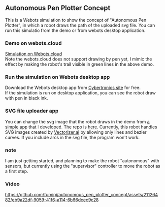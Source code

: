 ## Autonomous Pen Plotter Concept
This is a Webots simulation to show the concept of "Autonomous Pen Plotter", in which a robot draws the path of the uploaded svg file. You can run this simulatio from the demo or from webots desktop application.

### Demo on webots.cloud
[Simulation on Webots.cloud](https://webots.cloud/run?version=R2023b&url=https%3A%2F%2Fgithub.com%2Ffumipi%2Fautonomous_pen_plotter_concept%2Fblob%2Fmain%2Fworlds%2Fpenbot.wbt&type=demo)  
Note the webots.cloud does not support drawing by pen yet, I mimic the effect by making the robot's trail visible in green lines in the above demo.

### Run the simulation on Webots desktop app
Download the Webots desktop app from [Cybertronics site](https://cyberbotics.com/) for free.  
If the simulation is run on desktop application, you can see the robot draw with pen in black ink.

### SVG file uploader app
You can change the svg image that the robot draws in the demo from [a simple app](https://svgfileuploader-exgabjzrvp2vcszu7pyqbe.streamlit.app/) that I developed. The repo is [here](https://github.com/fumipi/svg_file_uploader).
Currently, this robot handles SVG images created by [Vectorizer.ai](https://ja.vectorizer.ai/) by allowing only lines and bezier curves. If you include arcs in the svg file, the program won't work.

### note
I am just getting started, and planning to make the robot "autonomous" with sensors, but currently using the "supervisor" controller to move the robot as a first step. 

### Video
https://github.com/fumipi/autonomous_pen_plotter_concept/assets/21126482/eb9a22df-9059-41f6-a114-6b66dcec9c28


